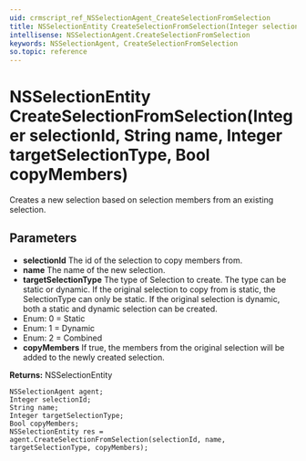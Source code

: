 ```yaml
---
uid: crmscript_ref_NSSelectionAgent_CreateSelectionFromSelection
title: NSSelectionEntity CreateSelectionFromSelection(Integer selectionId, String name, Integer targetSelectionType, Bool copyMembers)
intellisense: NSSelectionAgent.CreateSelectionFromSelection
keywords: NSSelectionAgent, CreateSelectionFromSelection
so.topic: reference
---
```


# NSSelectionEntity CreateSelectionFromSelection(Integer selectionId, String name, Integer targetSelectionType, Bool copyMembers)

Creates a new selection based on selection members from an existing selection.

## Parameters

* **selectionId** The id of the selection to copy members from.
* **name** The name of the new selection.
* **targetSelectionType** The type of Selection to create. The type can be static or dynamic. If the original selection to copy from is static, the SelectionType can only be static. If the original selection is dynamic, both a static and dynamic selection can be created.
* Enum: 0 = Static 
* Enum: 1 = Dynamic 
* Enum: 2 = Combined 
* **copyMembers** If true, the members from the original selection will be added to the newly created selection.

**Returns:** NSSelectionEntity

```crmscript
NSSelectionAgent agent;
Integer selectionId;
String name;
Integer targetSelectionType;
Bool copyMembers;
NSSelectionEntity res = agent.CreateSelectionFromSelection(selectionId, name, targetSelectionType, copyMembers);
```

